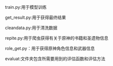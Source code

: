 train.py:用于模型训练

get_result.py:用于获得最终结果

cleandata.py:用于清洗数据

repite.py:用于爬虫获得有关于原神的书籍和圣遗物信息

role_get.py：用于获得原神角色信息和武器信息

evaluat:文件夹包含所需要用到的评估函数和评估方法
